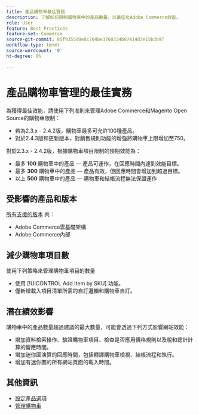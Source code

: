 ```yaml
---
title: 產品購物車最佳實務
description: 了解如何限制購物車中的產品數量，以最佳化Adobe Commerce效能。
role: User
feature: Best Practices
feature-set: Commerce
source-git-commit: 85f9355d0e8c704be3760334b07414d3e15b3b97
workflow-type: tm+mt
source-wordcount: '0'
ht-degree: 0%

---
```



# 產品購物車管理的最佳實務

為獲得最佳效能，請使用下列准則來管理Adobe Commerce和Magento Open Source的購物車限制：

- 若為2.3.x - 2.4.2版，購物車最多可允許100種產品。
- 對於2.4.3版和更新版本，對銷售規則功能的增強將購物車上限增加至750。


對於2.3.x - 2.4.2版，根據購物車項目限制的預期效能為：

- 最多 **100** 購物車中的產品 — 產品可運作，在回應時間內達到效能目標。
- 最多 **300** 購物車中的產品 — 產品有效，但回應時間會增加到超過目標。
- 以上 **500** 購物車中的產品 — 購物車和結帳流程無法保證運作

## 受影響的產品和版本

[所有支援的版本](../../../release/versions.md) 共：

- Adobe Commerce雲基礎架構
- Adobe Commerce內部

## 減少購物車項目數

使用下列策略來管理購物車項目的數量

- 使用 [!UICONTROL Add Item by SKU] 功能。
- 僅新增載入項目清單所需的自訂邏輯和購物車自訂。

## 潛在績效影響

購物車中的產品數量超過建議的最大數量，可能會透過下列方式影響網站效能：

- 增加資料檢索操作、驗證購物車項目、檢查是否應用價格規則以及稅和總計計算的響應時間。
- 增加迷你圖演算的回應時間，包括轉譯購物車檢視、結帳流程和執行。
- 增加有迷你圖的所有網站頁面的載入時間。

## 其他資訊

- [設定產品選項](https://experienceleague.adobe.com/docs/commerce-admin/inventory/configuration/product-options.html)
- [管理購物車](https://experienceleague.adobe.com/docs/commerce-admin/stores-sales/point-of-purchase/assist/shopping-assisted-cart-manage.html)
